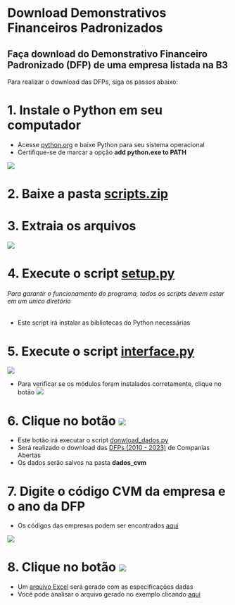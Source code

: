 # Download Demonstrativos Financeiros Padronizados
## Faça download do Demonstrativo Financeiro Padronizado (DFP) de uma empresa listada na B3 

Para realizar o download das DFPs, siga os passos abaixo:

# 1. Instale o Python em seu computador

- Acesse [python.org](https://www.python.org/downloads/) e baixe Python para seu sistema operacional
- Certifique-se de marcar a opção **add python.exe to PATH**
  
![](https://i.postimg.cc/s2zcPcV8/python-installer.png)

# 2. Baixe a pasta [scripts.zip](https://github.com/mathgone/Download-Demonstrativos-Financeiros/blob/main/scripts.zip)

# 3. Extraia os arquivos

![](https://i.postimg.cc/Jz4sJ6vt/image.png)

# 4. Execute o script [setup.py](https://github.com/mathgone/Download-Demonstrativos-Financeiros/blob/main/scripts/setup.py)

###### Para garantir o funcionamento do programa, todos os scripts devem estar em um único diretório
- Este script irá instalar as bibliotecas do Python necessárias

# 5. Execute o script [interface.py](https://github.com/mathgone/Download-Demonstrativos-Financeiros/blob/main/scripts/interface.py)

![](https://i.postimg.cc/HxcmC5Kp/interface.png)

- Para verificar se os módulos foram instalados corretamente, clique no botão  ![](https://i.postimg.cc/K8HnJk6P/interface-verificar-biblioteca.png)

# 6. Clique no botão  ![](https://i.postimg.cc/qvL7vs70/interface-baixar-dados.png)

- Este botão irá executar o script [donwload_dados.py](https://github.com/mathgone/Download-Demonstrativos-Financeiros/blob/main/scripts/download_dados.py)
- Será realizado o download das [DFPs (2010 - 2023)](https://dados.cvm.gov.br/dados/CIA_ABERTA/DOC/DFP/DADOS/) de Companias Abertas
- Os dados serão salvos na pasta **dados_cvm**

# 7. Digite o código CVM da empresa e o ano da DFP

- Os códigos das empresas podem ser encontrados [aqui](https://cvmweb.cvm.gov.br/SWB/Sistemas/SCW/CPublica/CiaAb/FormBuscaCiaAbOrdAlf.aspx?LetraInicial=A)

![](https://i.postimg.cc/SxvvCKV5/image.png)

# 8. Clique no botão  ![](https://i.postimg.cc/nV3M4bb7/image.png)

- Um [arquivo Excel](https://github.com/mathgone/Download-Demonstrativos-Financeiros/blob/main/ALPARGATAS%20S.A.%20-%202021%20(exemplo).xlsx) será gerado com as especificações dadas
- Você pode analisar o arquivo gerado no exemplo clicando [aqui](https://docs.google.com/spreadsheets/d/1xZ_fXTsaw5FEhF6XI1VJJExQuG1A7i8K6ko_rh2QZ40/edit?usp=sharing)
